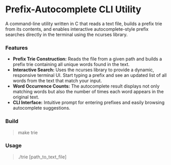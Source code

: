 
# Prefix-Autocomplete CLI Utility

A command-line utility written in C that reads a text file, builds a prefix trie from its contents, and enables interactive autocomplete-style prefix searches directly in the terminal using the ncurses library.

### Features
* <b>Prefix Trie Construction:</b> Reads the file from a given path and builds a prefix trie containing all unique words found in the text.
* <b>Interactive Search:</b> Uses the ncurses library to provide a dynamic, responsive terminal UI. Start typing a prefix and see an updated list of all words from the text that match your input.
* <b>Word Occurrence Counts:</b> The autocomplete result displays not only matching words but also the number of times each word appears in the original text.
* <b>CLI Interface:</b> Intuitive prompt for entering prefixes and easily browsing autocomplete suggestions.

### Build
> make trie


### Usage
> ./trie [path_to_text_file]